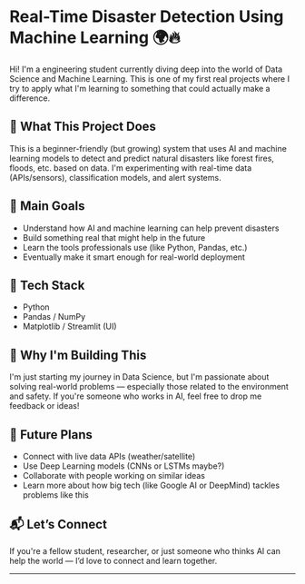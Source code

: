 # Real-Time Disaster Detection Using Machine Learning 🌍🔥

Hi! I'm a engineering student currently diving deep into the world of Data Science and Machine Learning. This is one of my first real projects where I try to apply what I'm learning to something that could actually make a difference.

## 🚀 What This Project Does

This is a beginner-friendly (but growing) system that uses AI and machine learning models to detect and predict natural disasters like forest fires, floods, etc. based on data. I'm experimenting with real-time data (APIs/sensors), classification models, and alert systems.

## 📌 Main Goals

- Understand how AI and machine learning can help prevent disasters
- Build something real that might help in the future
- Learn the tools professionals use (like Python, Pandas, etc.)
- Eventually make it smart enough for real-world deployment

## 🧠 Tech Stack

- Python
- Pandas / NumPy
- Matplotlib / Streamlit (UI)

## 🤔 Why I'm Building This

I'm just starting my journey in Data Science, but I'm passionate about solving real-world problems — especially those related to the environment and safety. If you're someone who works in AI, feel free to drop me feedback or ideas!

## 🧩 Future Plans

- Connect with live data APIs (weather/satellite)
- Use Deep Learning models (CNNs or LSTMs maybe?)
- Collaborate with people working on similar ideas
- Learn more about how big tech (like Google AI or DeepMind) tackles problems like this

## 📬 Let’s Connect

If you're a fellow student, researcher, or just someone who thinks AI can help the world — I’d love to connect and learn together.

---